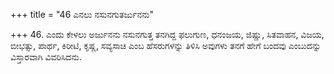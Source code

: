 +++
title = "46 ಎನಲು ನಸುನಗುತರ್ಜುನನು"

+++
46. ಎಂದು ಕೇಳಲು ಅರ್ಜುನನು ನಸುನಗುತ್ತ ತನಗಿದ್ದ ಫಲುಗುಣ, ಧನಂಜಯ, ಜಿಷ್ಣು, ಸಿತವಾಹನ, ವಿಜಯ, ಬೀಭತ್ಸು, ಪಾರ್ಥ, ಕಿರೀಟಿ, ಕೃಷ್ಣ, ಸವ್ಯಸಾಚಿ ಎಂಬ ಹೆಸರುಗಳನ್ನು ತಿಳಿಸಿ ಅವುಗಳು ತನಗೆ ಹೇಗೆ ಬಂದವು ಎಂಬುದನ್ನು ವಿಸ್ತಾರವಾಗಿ ವಿವರಿಸಿದನು.